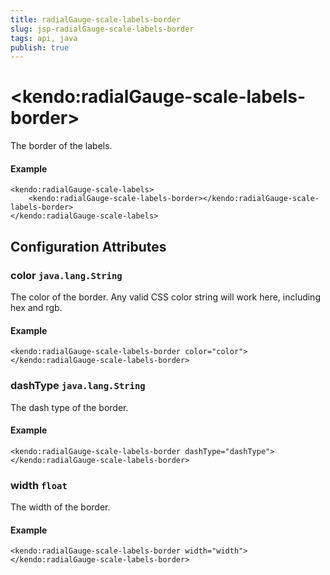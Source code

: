 ```yaml
---
title: radialGauge-scale-labels-border
slug: jsp-radialGauge-scale-labels-border
tags: api, java
publish: true
---
```


# \<kendo:radialGauge-scale-labels-border\>

The border of the labels.

#### Example
    <kendo:radialGauge-scale-labels>
        <kendo:radialGauge-scale-labels-border></kendo:radialGauge-scale-labels-border>
    </kendo:radialGauge-scale-labels>

## Configuration Attributes

### color `java.lang.String`

The color of the border. Any valid CSS color string will work here, including hex and rgb.

#### Example
    <kendo:radialGauge-scale-labels-border color="color">
    </kendo:radialGauge-scale-labels-border>

### dashType `java.lang.String`

The dash type of the border.

#### Example
    <kendo:radialGauge-scale-labels-border dashType="dashType">
    </kendo:radialGauge-scale-labels-border>

### width `float`

The width of the border.

#### Example
    <kendo:radialGauge-scale-labels-border width="width">
    </kendo:radialGauge-scale-labels-border>

